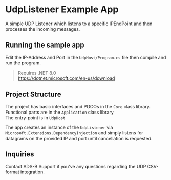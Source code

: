 # UdpListener Example App
A simple UDP Listener which listens to a specific IPEndPoint and then processes the incoming messages.

## Running the sample app
Edit the IP-Address and Port in the `UdpHost/Program.cs` file then compile and run the program.

> Requires .NET 8.0  
> https://dotnet.microsoft.com/en-us/download

## Project Structure
The project has basic interfaces and POCOs in the `Core` class library.  
Functional parts are in the `Application` class library  
The entry-point is in `UdpHost`

The app creates an instance of the `UdpListener` via `Microsoft.Extensions.DependencyInjection` and simply listens for datagrams on the provided IP and port until cancellation is requested.

## Inquiries
Contact ADS-B Support if you've any questions regarding the UDP CSV-format integration.
